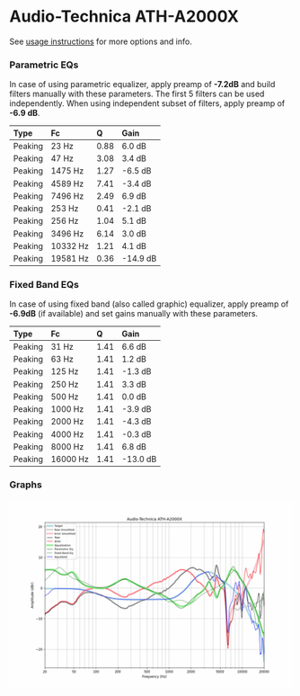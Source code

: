 # Audio-Technica ATH-A2000X
See [usage instructions](https://github.com/jaakkopasanen/AutoEq#usage) for more options and info.

### Parametric EQs
In case of using parametric equalizer, apply preamp of **-7.2dB** and build filters manually
with these parameters. The first 5 filters can be used independently.
When using independent subset of filters, apply preamp of **-6.9 dB**.

| Type    | Fc       |    Q | Gain     |
|:--------|:---------|:-----|:---------|
| Peaking | 23 Hz    | 0.88 | 6.0 dB   |
| Peaking | 47 Hz    | 3.08 | 3.4 dB   |
| Peaking | 1475 Hz  | 1.27 | -6.5 dB  |
| Peaking | 4589 Hz  | 7.41 | -3.4 dB  |
| Peaking | 7496 Hz  | 2.49 | 6.9 dB   |
| Peaking | 253 Hz   | 0.41 | -2.1 dB  |
| Peaking | 256 Hz   | 1.04 | 5.1 dB   |
| Peaking | 3496 Hz  | 6.14 | 3.0 dB   |
| Peaking | 10332 Hz | 1.21 | 4.1 dB   |
| Peaking | 19581 Hz | 0.36 | -14.9 dB |

### Fixed Band EQs
In case of using fixed band (also called graphic) equalizer, apply preamp of **-6.9dB**
(if available) and set gains manually with these parameters.

| Type    | Fc       |    Q | Gain     |
|:--------|:---------|:-----|:---------|
| Peaking | 31 Hz    | 1.41 | 6.6 dB   |
| Peaking | 63 Hz    | 1.41 | 1.2 dB   |
| Peaking | 125 Hz   | 1.41 | -1.3 dB  |
| Peaking | 250 Hz   | 1.41 | 3.3 dB   |
| Peaking | 500 Hz   | 1.41 | 0.0 dB   |
| Peaking | 1000 Hz  | 1.41 | -3.9 dB  |
| Peaking | 2000 Hz  | 1.41 | -4.3 dB  |
| Peaking | 4000 Hz  | 1.41 | -0.3 dB  |
| Peaking | 8000 Hz  | 1.41 | 6.8 dB   |
| Peaking | 16000 Hz | 1.41 | -13.0 dB |

### Graphs
![](./Audio-Technica%20ATH-A2000X.png)